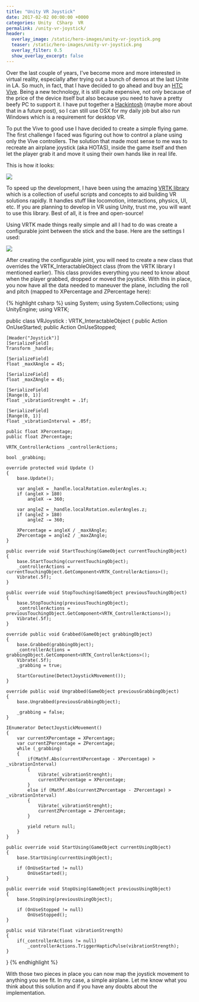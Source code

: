 ```yaml
---
title: "Unity VR Joystick"
date: 2017-02-02 00:00:00 +0000
categories: Unity  CSharp  VR
permalink: /unity-vr-joystick/
header:
  overlay_image: /static/hero-images/unity-vr-joystick.png
  teaser: /static/hero-images/unity-vr-joystick.png
  overlay_filter: 0.5
  show_overlay_excerpt: false
---
```

Over the last couple of years, I've become more and more interested in virtual reality, especially after trying out a bunch of demos at the last Unite in LA. So much, in fact, that I have decided to go ahead and buy an <a href="http://www.vive.com" target="_blank">HTC Vive</a>. Being a new technology, it is still quite expensive, not only because of the price of the device itself but also because you need to have a pretty beefy PC to support it. I have put together a <a href="https://www.tonymacx86.com" target="_blank">Hackintosh</a> (maybe more about that in a future post), so I can still use OSX for my daily job but also run Windows which is a requirement for desktop VR.

To put the Vive to good use I have decided to create a simple flying game. The first challenge I faced was figuring out how to control a plane using only the Vive controllers. The solution that made most sense to me was to recreate an airplane joystick (aka HOTAS), inside the game itself and then let the player grab it and move it using their own hands like in real life.

This is how it looks:


![](/static/images/unity-vr-joystick/unity-vr-joystick.gif)


To speed up the development, I have been using the amazing <a href="https://github.com/thestonefox/VRTK" target="_blank">VRTK library</a> which is a collection of useful scripts and concepts to aid building VR solutions rapidly. It handles stuff like locomotion, interactions, physics, UI, etc. If you are planning to develop in VR using Unity, trust me, you will want to use this library. Best of all, it is free and open-source!

Using VRTK made things really simple and all I had to do was create a configurable joint between the stick and the base. Here are the settings I used:


![](/static/images/unity-vr-joystick/unity-vr-joystick-configurable-joint.png)



After creating the configurable joint, you will need to create a new class that overrides the VRTK_InteractableObject class (from the VRTK library I mentioned earlier). This class provides everything you need to know about when the player grabbed, dropped or moved the joystick. With this in place, you now have all the data needed to maneuver the plane, including the roll and pitch (mapped to XPercentage and ZPercentage here):

{% highlight csharp %}
using System;
using System.Collections;
using UnityEngine;
using VRTK;

public class VRJoystick : VRTK_InteractableObject
{
    public Action OnUseStarted;
    public Action OnUseStopped;

    [Header("Joystick")]
    [SerializeField]
    Transform _handle;

    [SerializeField]
    float _maxXAngle = 45;

    [SerializeField]
    float _maxZAngle = 45;

    [SerializeField]
    [Range(0, 1)]
    float _vibrationStrenght = .1f;

    [SerializeField]
    [Range(0, 1)]
    float _vibrationInterval = .05f;

    public float XPercentage;
    public float ZPercentage;

    VRTK_ControllerActions _controllerActions;

    bool _grabbing;
    
    override protected void Update ()
    {
        base.Update();

        var angleX = _handle.localRotation.eulerAngles.x;
        if (angleX > 180)
            angleX -= 360;

        var angleZ = _handle.localRotation.eulerAngles.z;
        if (angleZ > 180)
            angleZ -= 360;

        XPercentage = angleX / _maxXAngle;
        ZPercentage = angleZ / _maxZAngle;
    }

    public override void StartTouching(GameObject currentTouchingObject)
    {
        base.StartTouching(currentTouchingObject);
        _controllerActions = currentTouchingObject.GetComponent<VRTK_ControllerActions>();
        Vibrate(.5f);
    }

    public override void StopTouching(GameObject previousTouchingObject)
    {
        base.StopTouching(previousTouchingObject);
        _controllerActions = previousTouchingObject.GetComponent<VRTK_ControllerActions>();
        Vibrate(.5f);
    }
    
    override public void Grabbed(GameObject grabbingObject)
    {
        base.Grabbed(grabbingObject);
        _controllerActions = grabbingObject.GetComponent<VRTK_ControllerActions>();
        Vibrate(.5f);
        _grabbing = true;

        StartCoroutine(DetectJoystickMovement());
    }

    override public void Ungrabbed(GameObject previousGrabbingObject)
    {
        base.Ungrabbed(previousGrabbingObject);

        _grabbing = false;
    }

    IEnumerator DetectJoystickMovement()
    {
        var currentXPercentage = XPercentage;
        var currentZPercentage = ZPercentage;
        while (_grabbing)
        {
            if(Mathf.Abs(currentXPercentage - XPercentage) > _vibrationInterval)
            {
                Vibrate(_vibrationStrenght);
                currentXPercentage = XPercentage;
            }
            else if (Mathf.Abs(currentZPercentage - ZPercentage) > _vibrationInterval)
            {
                Vibrate(_vibrationStrenght);
                currentZPercentage = ZPercentage;
            }

            yield return null;
        }
    }

    public override void StartUsing(GameObject currentUsingObject)
    {
        base.StartUsing(currentUsingObject);

        if (OnUseStarted != null)
            OnUseStarted();
    }

    public override void StopUsing(GameObject previousUsingObject)
    {
        base.StopUsing(previousUsingObject);

        if (OnUseStopped != null)
            OnUseStopped();
    }

    public void Vibrate(float vibrationStrength)
    {
        if(_controllerActions != null)
            _controllerActions.TriggerHapticPulse(vibrationStrength);
    }
}
{% endhighlight %}

With those two pieces in place you can now map the joystick movement to anything you see fit. In my case, a simple airplane.
Let me know what you think about this solution and if you have any doubts about the implementation.
